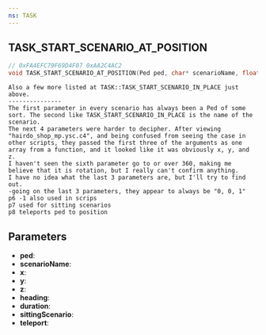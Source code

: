 ```yaml
---
ns: TASK
---
```

## TASK_START_SCENARIO_AT_POSITION

```c
// 0xFA4EFC79F69D4F07 0xAA2C4AC2
void TASK_START_SCENARIO_AT_POSITION(Ped ped, char* scenarioName, float x, float y, float z, float heading, int duration, BOOL sittingScenario, BOOL teleport);
```

```
Also a few more listed at TASK::TASK_START_SCENARIO_IN_PLACE just above.
---------------
The first parameter in every scenario has always been a Ped of some sort. The second like TASK_START_SCENARIO_IN_PLACE is the name of the scenario.
The next 4 parameters were harder to decipher. After viewing "hairdo_shop_mp.ysc.c4", and being confused from seeing the case in other scripts, they passed the first three of the arguments as one array from a function, and it looked like it was obviously x, y, and z.
I haven't seen the sixth parameter go to or over 360, making me believe that it is rotation, but I really can't confirm anything.
I have no idea what the last 3 parameters are, but I'll try to find out.
-going on the last 3 parameters, they appear to always be "0, 0, 1"
p6 -1 also used in scrips
p7 used for sitting scenarios
p8 teleports ped to position
```

## Parameters
* **ped**: 
* **scenarioName**: 
* **x**: 
* **y**: 
* **z**: 
* **heading**: 
* **duration**: 
* **sittingScenario**: 
* **teleport**: 

